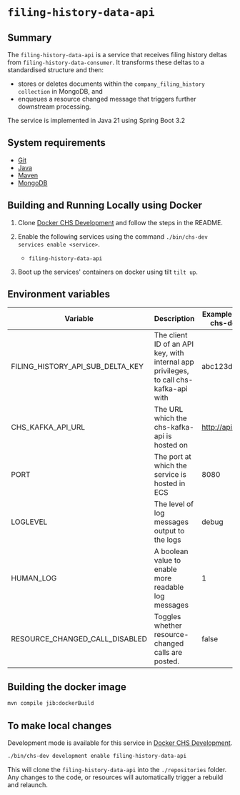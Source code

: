 # `filing-history-data-api`

## Summary

The `filing-history-data-api` is a service that receives filing history deltas from
`filing-history-data-consumer`. It transforms these deltas to a standardised structure and then:

* stores or deletes documents within the `company_filing_history collection` in MongoDB, and
* enqueues a resource changed message that triggers further downstream processing.

The service is implemented in Java 21 using Spring Boot 3.2

## System requirements

* [Git](https://git-scm.com/downloads)
* [Java](http://www.oracle.com/technetwork/java/javase/downloads)
* [Maven](https://maven.apache.org/download.cgi)
* [MongoDB](https://www.mongodb.com/)

## Building and Running Locally using Docker

1. Clone [Docker CHS Development](https://github.com/companieshouse/docker-chs-development) and
   follow the steps in the
   README.
2. Enable the following services using the command `./bin/chs-dev services enable <service>`.
    * `filing-history-data-api`

3. Boot up the services' containers on docker using tilt `tilt up`.

## Environment variables

| Variable                         | Description                                                                           | Example (from docker-chs-development) |
|----------------------------------|---------------------------------------------------------------------------------------|---------------------------------------|
| FILING_HISTORY_API_SUB_DELTA_KEY | The client ID of an API key, with internal app privileges, to call chs-kafka-api with | abc123def456ghi789                    |
| CHS_KAFKA_API_URL                | The URL which the chs-kafka-api is hosted on                                          | http://api.chs.local:4001             |
| PORT                             | The port at which the service is hosted in ECS                                        | 8080                                  |
| LOGLEVEL                         | The level of log messages output to the logs                                          | debug                                 |
| HUMAN_LOG                        | A boolean value to enable more readable log messages                                  | 1                                     |
| RESOURCE_CHANGED_CALL_DISABLED   | Toggles whether resource-changed calls are posted.                                    | false                                 | 

## Building the docker image

```bash
mvn compile jib:dockerBuild
```

## To make local changes

Development mode is available for this service
in [Docker CHS Development](https://github.com/companieshouse/docker-chs-development).

```bash
./bin/chs-dev development enable filing-history-data-api
```

This will clone the `filing-history-data-api` into the `./repositories` folder. Any changes to the
code, or resources will automatically trigger a rebuild and relaunch.
